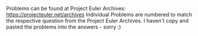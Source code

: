 Problems can be found at Project Euler Archives: https://projecteuler.net/archives
Individual Problems are numbered to match the respective question from the Project Euler Archives.
I haven't copy and pasted the problems into the answers - sorry :)
